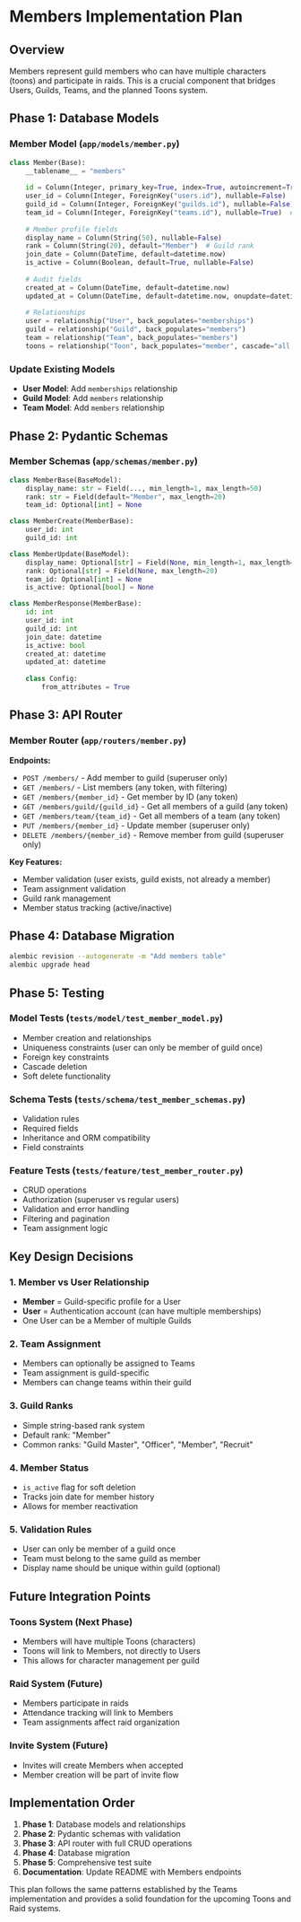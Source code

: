 # Members Implementation Plan

## Overview
Members represent guild members who can have multiple characters (toons) and participate in raids. This is a crucial component that bridges Users, Guilds, Teams, and the planned Toons system.

## Phase 1: Database Models

### Member Model (`app/models/member.py`)
```python
class Member(Base):
    __tablename__ = "members"
    
    id = Column(Integer, primary_key=True, index=True, autoincrement=True)
    user_id = Column(Integer, ForeignKey("users.id"), nullable=False)
    guild_id = Column(Integer, ForeignKey("guilds.id"), nullable=False)
    team_id = Column(Integer, ForeignKey("teams.id"), nullable=True)  # Optional team assignment
    
    # Member profile fields
    display_name = Column(String(50), nullable=False)
    rank = Column(String(20), default="Member")  # Guild rank
    join_date = Column(DateTime, default=datetime.now)
    is_active = Column(Boolean, default=True, nullable=False)
    
    # Audit fields
    created_at = Column(DateTime, default=datetime.now)
    updated_at = Column(DateTime, default=datetime.now, onupdate=datetime.now)
    
    # Relationships
    user = relationship("User", back_populates="memberships")
    guild = relationship("Guild", back_populates="members")
    team = relationship("Team", back_populates="members")
    toons = relationship("Toon", back_populates="member", cascade="all, delete-orphan")
```

### Update Existing Models
- **User Model**: Add `memberships` relationship
- **Guild Model**: Add `members` relationship  
- **Team Model**: Add `members` relationship

## Phase 2: Pydantic Schemas

### Member Schemas (`app/schemas/member.py`)
```python
class MemberBase(BaseModel):
    display_name: str = Field(..., min_length=1, max_length=50)
    rank: str = Field(default="Member", max_length=20)
    team_id: Optional[int] = None

class MemberCreate(MemberBase):
    user_id: int
    guild_id: int

class MemberUpdate(BaseModel):
    display_name: Optional[str] = Field(None, min_length=1, max_length=50)
    rank: Optional[str] = Field(None, max_length=20)
    team_id: Optional[int] = None
    is_active: Optional[bool] = None

class MemberResponse(MemberBase):
    id: int
    user_id: int
    guild_id: int
    join_date: datetime
    is_active: bool
    created_at: datetime
    updated_at: datetime
    
    class Config:
        from_attributes = True
```

## Phase 3: API Router

### Member Router (`app/routers/member.py`)
**Endpoints:**
- `POST /members/` - Add member to guild (superuser only)
- `GET /members/` - List members (any token, with filtering)
- `GET /members/{member_id}` - Get member by ID (any token)
- `GET /members/guild/{guild_id}` - Get all members of a guild (any token)
- `GET /members/team/{team_id}` - Get all members of a team (any token)
- `PUT /members/{member_id}` - Update member (superuser only)
- `DELETE /members/{member_id}` - Remove member from guild (superuser only)

**Key Features:**
- Member validation (user exists, guild exists, not already a member)
- Team assignment validation
- Guild rank management
- Member status tracking (active/inactive)

## Phase 4: Database Migration
```bash
alembic revision --autogenerate -m "Add members table"
alembic upgrade head
```

## Phase 5: Testing

### Model Tests (`tests/model/test_member_model.py`)
- Member creation and relationships
- Uniqueness constraints (user can only be member of guild once)
- Foreign key constraints
- Cascade deletion
- Soft delete functionality

### Schema Tests (`tests/schema/test_member_schemas.py`)
- Validation rules
- Required fields
- Inheritance and ORM compatibility
- Field constraints

### Feature Tests (`tests/feature/test_member_router.py`)
- CRUD operations
- Authorization (superuser vs regular users)
- Validation and error handling
- Filtering and pagination
- Team assignment logic

## Key Design Decisions

### 1. **Member vs User Relationship**
- **Member** = Guild-specific profile for a User
- **User** = Authentication account (can have multiple memberships)
- One User can be a Member of multiple Guilds

### 2. **Team Assignment**
- Members can optionally be assigned to Teams
- Team assignment is guild-specific
- Members can change teams within their guild

### 3. **Guild Ranks**
- Simple string-based rank system
- Default rank: "Member"
- Common ranks: "Guild Master", "Officer", "Member", "Recruit"

### 4. **Member Status**
- `is_active` flag for soft deletion
- Tracks join date for member history
- Allows for member reactivation

### 5. **Validation Rules**
- User can only be member of a guild once
- Team must belong to the same guild as member
- Display name should be unique within guild (optional)

## Future Integration Points

### Toons System (Next Phase)
- Members will have multiple Toons (characters)
- Toons will link to Members, not directly to Users
- This allows for character management per guild

### Raid System (Future)
- Members participate in raids
- Attendance tracking will link to Members
- Team assignments affect raid organization

### Invite System (Future)
- Invites will create Members when accepted
- Member creation will be part of invite flow

## Implementation Order

1. **Phase 1**: Database models and relationships
2. **Phase 2**: Pydantic schemas with validation
3. **Phase 3**: API router with full CRUD operations
4. **Phase 4**: Database migration
5. **Phase 5**: Comprehensive test suite
6. **Documentation**: Update README with Members endpoints

This plan follows the same patterns established by the Teams implementation and provides a solid foundation for the upcoming Toons and Raid systems.